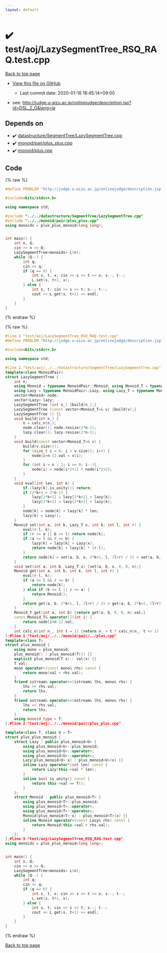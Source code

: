 ```yaml
---
layout: default
---
```


<!-- mathjax config similar to math.stackexchange -->
<script type="text/javascript" async
  src="https://cdnjs.cloudflare.com/ajax/libs/mathjax/2.7.5/MathJax.js?config=TeX-MML-AM_CHTML">
</script>
<script type="text/x-mathjax-config">
  MathJax.Hub.Config({
    TeX: { equationNumbers: { autoNumber: "AMS" }},
    tex2jax: {
      inlineMath: [ ['$','$'] ],
      processEscapes: true
    },
    "HTML-CSS": { matchFontHeight: false },
    displayAlign: "left",
    displayIndent: "2em"
  });
</script>

<script type="text/javascript" src="https://cdnjs.cloudflare.com/ajax/libs/jquery/3.4.1/jquery.min.js"></script>
<script src="https://cdn.jsdelivr.net/npm/jquery-balloon-js@1.1.2/jquery.balloon.min.js" integrity="sha256-ZEYs9VrgAeNuPvs15E39OsyOJaIkXEEt10fzxJ20+2I=" crossorigin="anonymous"></script>
<script type="text/javascript" src="../../../assets/js/copy-button.js"></script>
<link rel="stylesheet" href="../../../assets/css/copy-button.css" />


# :heavy_check_mark: test/aoj/LazySegmentTree_RSQ_RAQ.test.cpp

<a href="../../../index.html">Back to top page</a>

* <a href="{{ site.github.repository_url }}/blob/master/test/aoj/LazySegmentTree_RSQ_RAQ.test.cpp">View this file on GitHub</a>
    - Last commit date: 2020-01-16 18:45:14+09:00


* see: <a href="http://judge.u-aizu.ac.jp/onlinejudge/description.jsp?id=DSL_2_G&lang=ja">http://judge.u-aizu.ac.jp/onlinejudge/description.jsp?id=DSL_2_G&lang=ja</a>


## Depends on

* :heavy_check_mark: <a href="../../../library/datastructure/SegmentTree/LazySegmentTree.cpp.html">datastructure/SegmentTree/LazySegmentTree.cpp</a>
* :heavy_check_mark: <a href="../../../library/monoid/pair/plus_plus.cpp.html">monoid/pair/plus_plus.cpp</a>
* :heavy_check_mark: <a href="../../../library/monoid/plus.cpp.html">monoid/plus.cpp</a>


## Code

<a id="unbundled"></a>
{% raw %}
```cpp
#define PROBLEM "http://judge.u-aizu.ac.jp/onlinejudge/description.jsp?id=DSL_2_G&lang=ja"

#include<bits/stdc++.h>

using namespace std;

#include "../../datastructure/SegmentTree/LazySegmentTree.cpp"
#include "../../monoid/pair/plus_plus.cpp"
using monoids = plus_plus_monoid<long long>;


int main() {
	int n, Q;
	cin >> n >> Q;
	LazySegmentTree<monoids> L(n);
	while (Q--) {
		int q;
		cin >> q;
		if (q == 0) {
			int s, t, x; cin >> s >> t >> x; s--; t--;
			L.set(s, t+1, x);
		} else {
			int s, t; cin >> s >> t; s--; t--;
			cout << L.get(s, t+1) << endl;
		}
	}
}
```
{% endraw %}

<a id="bundled"></a>
{% raw %}
```cpp
#line 1 "test/aoj/LazySegmentTree_RSQ_RAQ.test.cpp"
#define PROBLEM "http://judge.u-aizu.ac.jp/onlinejudge/description.jsp?id=DSL_2_G&lang=ja"

#include<bits/stdc++.h>

using namespace std;

#line 1 "test/aoj/../../datastructure/SegmentTree/LazySegmentTree.cpp"
template<class MonoidPair>
struct LazySegmentTree {
	int n;
	using Monoid = typename MonoidPair::Monoid; using Monoid_T = typename MonoidPair::Monoid::monoid_type;
	using Lazy = typename MonoidPair::Lazy; using Lazy_T = typename MonoidPair::Lazy::monoid_type;
	vector<Monoid> node;
	vector<Lazy> lazy;
	LazySegmentTree (int n_) {build(n_);}
	LazySegmentTree (const vector<Monoid_T>& v) {build(v);}
	LazySegmentTree () {}
	void build(int n_) {
		n = calc_n(n_);
		node.clear(); node.resize(2*n-1);
		lazy.clear(); lazy.resize(2*n-1);
	}
	void build(const vector<Monoid_T>& v) {
		build(v.size());
		for (size_t i = 0; i < v.size(); i++) {
			node[i+n-1].val = v[i];
		}
		for (int i = n - 2; i >= 0; i--){
			node[i] = node[i*2+1] + node[i*2+2];
		}
	}
	void eval(int len, int k) {
		if (lazy[k].is_unity()) return;
		if (2*k+1 < 2*n-1) {
			lazy[2*k+1] = lazy[2*k+1] + lazy[k];
			lazy[2*k+2] = lazy[2*k+2] + lazy[k];
		}
		node[k] = node[k] + lazy[k] * len;
		lazy[k] = Lazy();
	}
	Monoid set(int a, int b, Lazy_T x, int k, int l, int r) {
		eval(r-l, k);
		if (r <= a || b <= l) return node[k];
		if (a <= l && r <= b) {
			lazy[k] = lazy[k] + Lazy(x);
			return node[k] + lazy[k] * (r-l);
		}
		return node[k] = set(a, b, x, 2*k+1, l, (l+r) / 2) + set(a, b, x, 2*k+2, (l+r) / 2, r);
	}
	void set(int a, int b, Lazy_T x) {set(a, b, x, 0, 0, n);}
	Monoid get(int a, int b, int k, int l, int r) {
		eval(r-l, k);
		if (a <= l && r <= b) {
			return node[k];
		} else if (b <= l || r <= a) {
			return Monoid();
		}
		return get(a, b, 2*k+1, l, (l+r) / 2) + get(a, b, 2*k+2, (l+r) / 2, r);
	}
	Monoid_T get(int a, int b) {return get(a, b, 0, 0, n).val;}
	const Monoid_T& operator[](int i) {
		return node[i+n-1].val;
	}
	int calc_n(int n_, int t = 1) {return n_ > t ? calc_n(n_, t << 1) : t;}
};#line 1 "test/aoj/../../monoid/pair/../plus.cpp"
template<class T>
struct plus_monoid {
	using mono = plus_monoid;
	plus_monoid() : plus_monoid(T()) {}
	explicit plus_monoid(T x) : val(x) {}
	T val;
	mono operator+(const mono& rhs) const {
		return mono(val + rhs.val);
	}
	friend istream& operator>>(istream& lhs, mono& rhs) {
		lhs >> rhs.val;
		return lhs;
	}
	friend ostream& operator<<(ostream& lhs, mono& rhs) {
		lhs << rhs.val;
		return lhs;
	}
	using monoid_type = T;
};#line 2 "test/aoj/../../monoid/pair/plus_plus.cpp"

template<class T, class U = T>
struct plus_plus_monoid {
	struct Lazy : public plus_monoid<U> {
		using plus_monoid<U>::plus_monoid;
		using plus_monoid<U>::operator+;
		using plus_monoid<U>::operator=;
		Lazy(plus_monoid<U> x) : plus_monoid<U>(x) {}
		inline Lazy operator*(int len) const {
			return Lazy(this->val * len);
		}
		inline bool is_unity() const {
			return this->val == T();
		}
	};
	struct Monoid : public plus_monoid<T> {
		using plus_monoid<T>::plus_monoid;
		using plus_monoid<T>::operator+;
		using plus_monoid<T>::operator=;
		Monoid(plus_monoid<T> x) : plus_monoid<T>(x) {}
		inline Monoid operator+(const Lazy& rhs) const {
			return Monoid(this->val + rhs.val);
		}
	};
};#line 9 "test/aoj/LazySegmentTree_RSQ_RAQ.test.cpp"
using monoids = plus_plus_monoid<long long>;


int main() {
	int n, Q;
	cin >> n >> Q;
	LazySegmentTree<monoids> L(n);
	while (Q--) {
		int q;
		cin >> q;
		if (q == 0) {
			int s, t, x; cin >> s >> t >> x; s--; t--;
			L.set(s, t+1, x);
		} else {
			int s, t; cin >> s >> t; s--; t--;
			cout << L.get(s, t+1) << endl;
		}
	}
}
```
{% endraw %}

<a href="../../../index.html">Back to top page</a>

